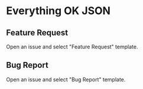 # Everything OK JSON

## Feature Request
Open an issue and select "Feature Request" template.

## Bug Report
Open an issue and select "Bug Report" template.
